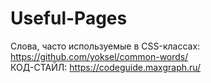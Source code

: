 # Useful-Pages
Слова, часто используемые в CSS-классах: https://github.com/yoksel/common-words/ <br />
КОД-СТАЙЛ: https://codeguide.maxgraph.ru/
